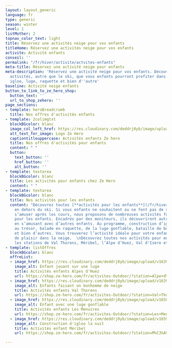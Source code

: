 ```yaml
---
layout: layout_generic
language: fr
type: generic
season: winter
level: 1
listMother: 2
topnav_color_text: light
title: Réservez une activités neige pour vos enfants
titleHome: Réservez une activités neige pour vos enfants
activite: Activité enfants
conseil: ''
permalink: "/fr/hiver/activite/actvites-enfants"
meta-title: Réservez une activité neige pour enfants
meta-description: 'Réservez une activité neige pour vos enfants. Découvrez les nombreuses
  activités, autre que le ski, que vous enfants pourront profiter dans la neige :
  igloo, luge, raquette et bien d''autre'
baseline: Activité neige enfants
button_to_link_to_ze_hero_shop:
  button_text: ''
  url_to_shop_zehero: ''
page_sections:
- template: heroBreadcrumb
  title: Nos offres d'activités enfants
- template: 2colimgtxt
  blockBGcolor: blanc
  image_col_left_href: https://res.cloudinary.com/deddrj0yb/image/upload/v1640094644/website/logo/Sur%20fond%20clair/logo-ze-hero-horizontal_4_a3dhvk.png
  alt_text_for_image: Logo Ze Hero
  captiontitleuppercase: Activités enfants Ze hero
  title: Nos offres d'activités pour enfants
  content: " "
  button:
    text_button: ''
    href_button: ''
    alt_button: ''
- template: textarea
  blockBGcolor: blanc
  title: Les activités pour enfants chez Ze Hero
  content: " "
- template: textarea
  blockBGcolor: blanc
  title: Nos activités pour les enfants
  content: "Découvrez toutes [**activités pour les enfants**](/fr/hiver/activites/activites-pour-les-enfants)
    en dehors du ski. Si vous enfants ne souhaitent ou ne font pas de ski, s’ils désirent
    s’amuser après les cours, nous proposons de nombreuses activités fun et amusantes
    pour les enfants. Encadrés par des moniteurs, ils découvriront autrement la montagne
    en s’amusant avec d’autres enfants. Au programme, construction d’igloo, chasse
    au trésor, balade en raquette, de la luge gonflable, bataille de boule de neige
    et bien d’autres. Vous trouverez l’activité idéale pour votre enfant pour un moment
    de plaisir dans la neige.  \nDécouvrez toutes nos activités pour enfants dans
    les stations de Val Thorens, Méribel, l’Alpe d’Huez, Val d'Isère et les Menuires."
- template: listOffres
  blockBGcolor: blanc
  offreList:
  - image_href: https://res.cloudinary.com/deddrj0yb/image/upload/v1639492446/website/winter/abbat-f4Z2czDXO0U-unsplash_uiso94.jpg
    image_alt: Enfant jouant sur une luge
    title: Activités enfants Alpes d'Huez
    url: https://shop.ze-hero.com/fr/activites-Outdoor/?station=Alpe+d%27Huez&calessonstype=Cours+collectif&catypegenderlistsummer=all&calessonsactivitytype=Activit%C3%A9+non+ski&start-date=
  - image_href: https://res.cloudinary.com/deddrj0yb/image/upload/v1639492449/website/winter/ethan-hu-5WIqleHzOok-unsplash_trphkc.jpg
    image_alt: Enfants faisant un bonhomme de neige
    title: Activités enfants Val Thorens
    url: https://shop.ze-hero.com/fr/activites-Outdoor/?station=Val+Thorens&calessonstype=Cours+collectif&catypegenderlistsummer=all&calessonsactivitytype=Activit%C3%A9+non+ski&start-date=
  - image_href: https://res.cloudinary.com/deddrj0yb/image/upload/v1658933180/website/winter/activites-club-enfants-ski-prosneige.jpg
    image_alt: Enfant avec une luge gonflable
    title: Activités enfants Les Menuires
    url: https://shop.ze-hero.com/fr/activites-Outdoor/?station=Les+Menuires&calessonstype=Cours+collectif&catypegenderlistsummer=all&calessonsactivitytype=Activit%C3%A9+non+ski&start-date=
  - image_href: https://res.cloudinary.com/deddrj0yb/image/upload/v1659001438/website/winter/1_Sylvain-Aymoz30122017.jpg
    image_alt: Construction d'igloo la nuit
    title: Activités enfant Méribel
    url: https://shop.ze-hero.com/fr/activites-Outdoor/?station=M%C3%A9ribel&calessonstype=Cours+collectif&catypegenderlistsummer=all&calessonsactivitytype=Activit%C3%A9+non+ski&start-date=

---
```

